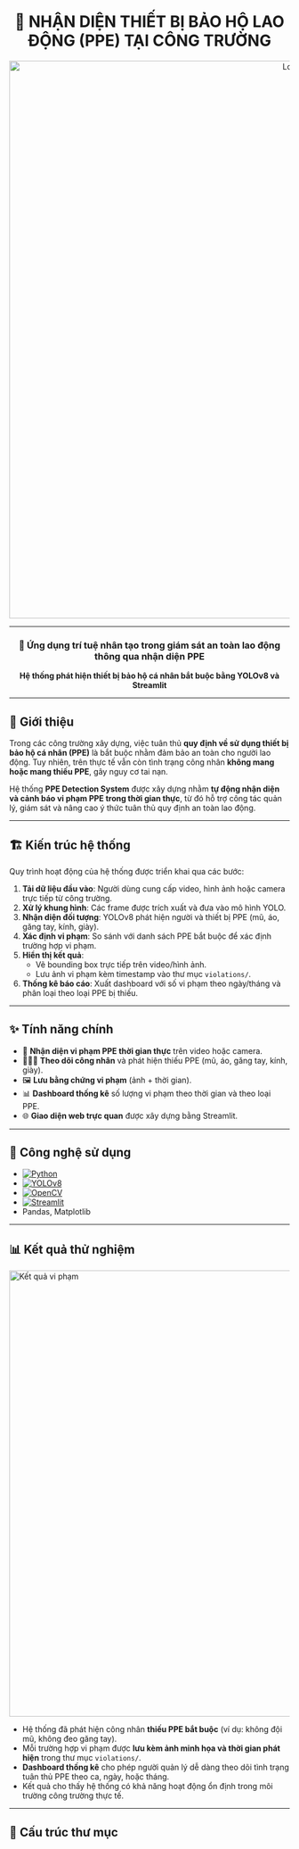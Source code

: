 <div align="center">

# 🦺 NHẬN DIỆN THIẾT BỊ BẢO HỘ LAO ĐỘNG (PPE) TẠI CÔNG TRƯỜNG  

<img src="thicong.jpg" alt="Logo" width="1000"/>

---

### 🔬 Ứng dụng trí tuệ nhân tạo trong giám sát an toàn lao động thông qua nhận diện PPE  

**Hệ thống phát hiện thiết bị bảo hộ cá nhân bắt buộc bằng YOLOv8 và Streamlit**  

</div>

---

## 🔎 Giới thiệu  

Trong các công trường xây dựng, việc tuân thủ **quy định về sử dụng thiết bị bảo hộ cá nhân (PPE)** là bắt buộc nhằm đảm bảo an toàn cho người lao động. Tuy nhiên, trên thực tế vẫn còn tình trạng công nhân **không mang hoặc mang thiếu PPE**, gây nguy cơ tai nạn.  

Hệ thống **PPE Detection System** được xây dựng nhằm **tự động nhận diện và cảnh báo vi phạm PPE trong thời gian thực**, từ đó hỗ trợ công tác quản lý, giám sát và nâng cao ý thức tuân thủ quy định an toàn lao động.  

---

## 🏗️ Kiến trúc hệ thống  

Quy trình hoạt động của hệ thống được triển khai qua các bước:  

1. **Tải dữ liệu đầu vào**: Người dùng cung cấp video, hình ảnh hoặc camera trực tiếp từ công trường.  
2. **Xử lý khung hình**: Các frame được trích xuất và đưa vào mô hình YOLO.  
3. **Nhận diện đối tượng**: YOLOv8 phát hiện người và thiết bị PPE (mũ, áo, găng tay, kính, giày).  
4. **Xác định vi phạm**: So sánh với danh sách PPE bắt buộc để xác định trường hợp vi phạm.  
5. **Hiển thị kết quả**:  
   - Vẽ bounding box trực tiếp trên video/hình ảnh.  
   - Lưu ảnh vi phạm kèm timestamp vào thư mục `violations/`.  
6. **Thống kê báo cáo**: Xuất dashboard với số vi phạm theo ngày/tháng và phân loại theo loại PPE bị thiếu.  

---

## ✨ Tính năng chính  

- 🎥 **Nhận diện vi phạm PPE thời gian thực** trên video hoặc camera.  
- 🧑‍🤝‍🧑 **Theo dõi công nhân** và phát hiện thiếu PPE (mũ, áo, găng tay, kính, giày).  
- 🖼️ **Lưu bằng chứng vi phạm** (ảnh + thời gian).  
- 📊 **Dashboard thống kê** số lượng vi phạm theo thời gian và theo loại PPE.  
- 🌐 **Giao diện web trực quan** được xây dựng bằng Streamlit.  

---

## 🔧 Công nghệ sử dụng  

- [![Python](https://img.shields.io/badge/Python-3776AB?style=for-the-badge&logo=python&logoColor=yellow)](https://www.python.org/)  
- [![YOLOv8](https://img.shields.io/badge/YOLOv8-00FFFF?style=for-the-badge&logo=ai&logoColor=black)](https://github.com/ultralytics/ultralytics)  
- [![OpenCV](https://img.shields.io/badge/OpenCV-5C3EE8?style=for-the-badge&logo=opencv&logoColor=white)](https://opencv.org/)  
- [![Streamlit](https://img.shields.io/badge/Streamlit-FF4B4B?style=for-the-badge&logo=streamlit&logoColor=white)](https://streamlit.io/)  
- Pandas, Matplotlib  

---

## 📊 Kết quả thử nghiệm  

<img src="violations/22.jpg" alt="Kết quả vi phạm" width="800"/>  

- Hệ thống đã phát hiện công nhân **thiếu PPE bắt buộc** (ví dụ: không đội mũ, không đeo găng tay).  
- Mỗi trường hợp vi phạm được **lưu kèm ảnh minh họa và thời gian phát hiện** trong thư mục `violations/`.  
- **Dashboard thống kê** cho phép người quản lý dễ dàng theo dõi tình trạng tuân thủ PPE theo ca, ngày, hoặc tháng.  
- Kết quả cho thấy hệ thống có khả năng hoạt động ổn định trong môi trường công trường thực tế.  

---

## 📂 Cấu trúc thư mục  

